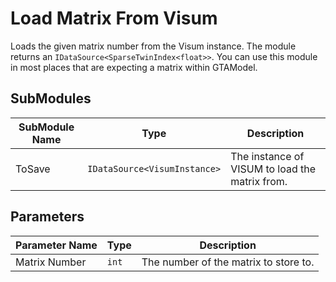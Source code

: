 # Load Matrix From Visum

Loads the given matrix number from the Visum instance.  The module
returns an `IDataSource<SparseTwinIndex<float>>`.  You can use
this module in most places that are expecting a matrix within
GTAModel.

## SubModules

| SubModule Name | Type | Description                            |
|-------|---------------|----------------------------------------|
|ToSave| `IDataSource<VisumInstance>`| The instance of VISUM to load the matrix from. |

## Parameters

| Parameter Name | Type | Description                            |
|-------|---------------|----------------------------------------|
| Matrix Number | `int` | The number of the matrix to store to. |
